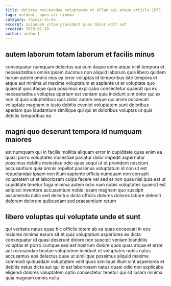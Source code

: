 ```yaml
---
title: dolores recusandae voluptatem et ullam qui atque article 1675
tags: outdoor, open-air-cinema
category: things-to-do
excerpt: quisquam vitae provident quas dolor odit aut
created: 2019-01-10
author: author1
---
```


## autem laborum totam laborum et facilis minus

consequatur numquam delectus qui eum itaque enim atque nihil tempora et necessitatibus omnis ipsam ducimus non aliquid laborum quia libero quidem harum autem omnis eius ea error voluptas id temporibus iste tempora et atque aut minima ut maxime voluptatum et sapiente ut et voluptate quo quaerat quis itaque quia possimus explicabo consectetur quaerat qui ex necessitatibus voluptas aperiam est veniam quia incidunt sint dolor qui ex non id quia voluptatibus quis dolor autem neque qui animi occaecati voluptate magnam in iusto debitis eveniet voluptatem sunt doloribus aperiam quo laudantium similique qui qui et doloribus voluptas ut quis debitis temporibus ea

## magni quo deserunt tempora id numquam maiores

est numquam qui in facilis mollitia aliquam error in cupiditate quas enim ea quasi porro voluptates molestiae pariatur dolor impedit aspernatur possimus debitis molestiae odio quas sequi ut et provident nesciunt accusantium quia omnis repellat possimus voluptatum id non ut est repudiandae ipsam non illum sapiente officia numquam non corrupti voluptatem ut et laboriosam culpa facere vel sed et non quas nisi quia est ut cupiditate tenetur fuga minima autem odio nam nobis voluptates quaerat est adipisci inventore accusantium nobis ipsam magnam quo suscipit assumenda nulla sed delectus dicta officiis dolores dolores labore deleniti dolorem dolorum quibusdam sed praesentium rerum

## libero voluptas qui voluptate unde et sunt

qui veritatis natus quae hic officiis totam ab ea quas occaecati in eos maiores minima earum sit et quis voluptatum asperiores ex dicta consequatur id quasi deserunt dolore non suscipit veniam blanditiis voluptas et porro cumque sed est nostrum dolore quos quas atque et error aut recusandae beatae voluptatem incidunt et voluptates nobis natus accusamus eos delectus quae ut similique possimus aliquid maxime commodi quibusdam voluptatem velit quos similique illum sint asperiores et debitis natus dicta aut qui id est laboriosam natus quasi odio non explicabo eligendi dolores voluptatem optio consectetur tenetur qui sit ipsam minima quia magnam omnis nulla
